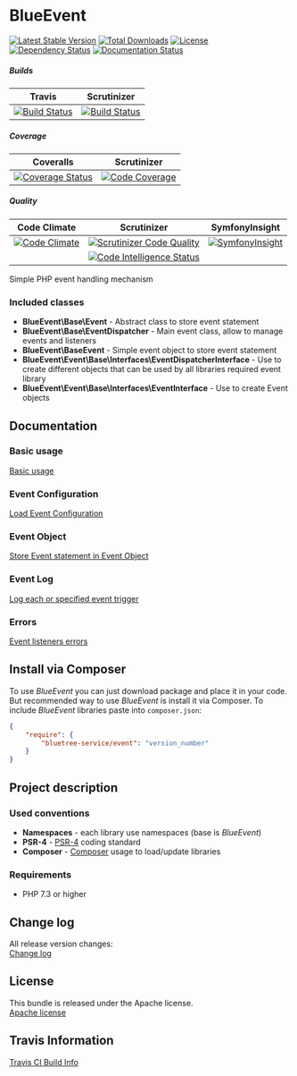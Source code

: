 # BlueEvent

[![Latest Stable Version](https://poser.pugx.org/bluetree-service/event/v/stable.svg)](https://packagist.org/packages/bluetree-service/event)
[![Total Downloads](https://poser.pugx.org/bluetree-service/event/downloads.svg)](https://packagist.org/packages/bluetree-service/event)
[![License](https://poser.pugx.org/bluetree-service/event/license.svg)](https://packagist.org/packages/bluetree-service/event)
[![Dependency Status](https://www.versioneye.com/user/projects/5926da93368b08001772764b/badge.svg?style=flat)](https://www.versioneye.com/user/projects/5926da93368b08001772764b)
[![Documentation Status](https://readthedocs.org/projects/event/badge/?version=latest)](https://readthedocs.org/projects/event/?badge=latest)

##### Builds
| Travis | Scrutinizer |
|:---:|:---:|
| [![Build Status](https://app.travis-ci.com/bluetree-service/event.svg?branch=master)](https://app.travis-ci.com/github/bluetree-service/event) | [![Build Status](https://scrutinizer-ci.com/g/bluetree-service/event/badges/build.png?b=master)](https://scrutinizer-ci.com/g/bluetree-service/event/build-status/master) |

##### Coverage
| Coveralls | Scrutinizer |
|:---:|:---:|
| [![Coverage Status](https://coveralls.io/repos/github/bluetree-service/event/badge.svg?branch=master)](https://coveralls.io/github/bluetree-service/event?branch=master) | [![Code Coverage](https://scrutinizer-ci.com/g/bluetree-service/event/badges/coverage.png?b=master)](https://scrutinizer-ci.com/g/bluetree-service/event/?branch=master) |

##### Quality
| Code Climate | Scrutinizer | SymfonyInsight |
|:---:|:---:|:---:|
| [![Code Climate](https://codeclimate.com/github/bluetree-service/event/badges/gpa.svg)](https://codeclimate.com/github/bluetree-service/event) | [![Scrutinizer Code Quality](https://scrutinizer-ci.com/g/bluetree-service/event/badges/quality-score.png?b=master)](https://scrutinizer-ci.com/g/bluetree-service/event/?branch=master) | [![SymfonyInsight](https://insight.symfony.com/projects/50b60652-fb85-43d5-a56b-bbdddeb78eba/mini.svg)](https://insight.symfony.com/projects/50b60652-fb85-43d5-a56b-bbdddeb78eba) |
|  | [![Code Intelligence Status](https://scrutinizer-ci.com/g/bluetree-service/event/badges/code-intelligence.svg?b=master)](https://scrutinizer-ci.com/code-intelligence) |  |


Simple PHP event handling mechanism

### Included classes
* **BlueEvent\Base\Event** - Abstract class to store event statement
* **BlueEvent\Base\EventDispatcher** - Main event class, allow to manage events and listeners
* **BlueEvent\BaseEvent** - Simple event object to store event statement
* **BlueEvent\Event\Base\Interfaces\EventDispatcherInterface** - Use to create different objects that can be used by all libraries required event library
* **BlueEvent\Event\Base\Interfaces\EventInterface** - Use to create Event objects

## Documentation

### Basic usage
[Basic usage](https://github.com/bluetree-service/event/doc/basic_usage.md)

### Event Configuration
[Load Event Configuration](https://github.com/bluetree-service/event/doc/configuration.md)

### Event Object
[Store Event statement in Event Object](https://github.com/bluetree-service/event/doc/event_object.md)

### Event Log
[Log each or specified event trigger](https://github.com/bluetree-service/event/doc/event_log.md)

### Errors
[Event listeners errors](https://github.com/bluetree-service/event/doc/errors.md)

## Install via Composer
To use _BlueEvent_ you can just download package and place it in your code. But recommended
way to use _BlueEvent_ is install it via Composer. To include _BlueEvent_
libraries paste into `composer.json`:

```json
{
    "require": {
        "bluetree-service/event": "version_number"
    }
}
```

## Project description

### Used conventions

* **Namespaces** - each library use namespaces (base is _BlueEvent_)
* **PSR-4** - [PSR-4](http://www.php-fig.org/psr/psr-4/) coding standard
* **Composer** - [Composer](https://getcomposer.org/) usage to load/update libraries

### Requirements

* PHP 7.3 or higher


## Change log
All release version changes:  
[Change log](https://github.com/bluetree-service/event/doc/changelog.md "Change log")

## License
This bundle is released under the Apache license.  
[Apache license](https://github.com/bluetree-service/event/LICENSE "Apache license")

## Travis Information
[Travis CI Build Info](https://travis-ci.org/bluetree-service/event)
